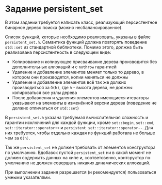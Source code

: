 # Задание persistent_set

В этом задании требуется написать класс, реализующий персистентное бинарное дерево поиска (можно несбалансированное).

Список функций, которые необходимо реализовать, указаны в файле `persistent_set.h`. Семантика функций должна повторять
поведение `std::set` из стандартной библиотеки. Помимо этого, должна быть реализована персистентность в следующем виде:

- Копирование и копирующее присваивание дерева производится без дополнительных аллокаций и с `nothrow` гарантией
- Удаление и добавление элементов меняет только то дерево, в котором они производятся, копии меняться не должны
- Удаление и добавление элементов всё так же должно производиться за `O(h)`, где `h` - высота дерева, не должны
  копироваться все узлы дерева
- После добавления и удаления элементов имеющиеся итераторы указывают на элементы в изменённой версии дерева
  (поведение не должно отличаться от `std::set`)

В `persistent_set.h` указана требуемая вычислительная сложность и гарантии исключений для каждой функции, кроме
`set::begin`, `set::end`, `set::iterator::operator++` и
`persistent_set::iterator::operator--`. Для них требуется, чтобы отдельно каждая из функций работала не больше чем
за `O(h)`.

Так же `persistent_set` не должен требовать от элементов конструктора по умолчанию. Вдобавок пустой `persistent_set` ни
в какой момент не должен содержать данных на хипе и, соответсвенно, контсруктор по умолчанию не должен совершать никаких
динамических аллокаций.

При выполнении задания разрешается (и рекомендуется) пользоваться умными указателями.